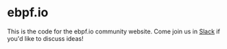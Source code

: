# ebpf.io

This is the code for the ebpf.io community website. Come join us in [Slack](https://ebpf.io/slack) if you'd like to discuss ideas!  
